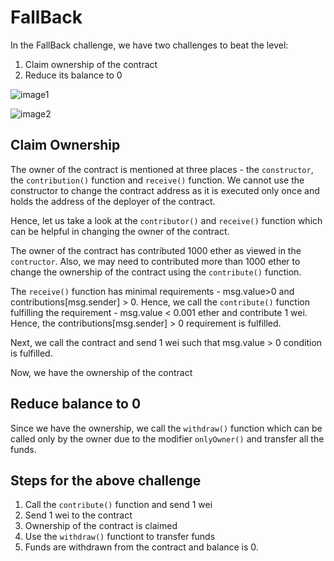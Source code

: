 
# FallBack

In the FallBack challenge, we have two challenges to beat the level:

1. Claim ownership of the contract
2. Reduce its balance to 0

![image1](https://github.com/nupur06p/Ethernaut-Challenge/assets/65718259/413122fd-8684-4929-ad9d-4acbf367829e)

![image2](https://github.com/nupur06p/Ethernaut-Challenge/assets/65718259/3dd7c6f6-ce2a-4127-b043-d37bd6bfed04)

## Claim Ownership

The owner of the contract is mentioned at three places - the `constructor`, the `contribution()` function and `receive()` function.
We cannot use the constructor to change the contract address as it is executed only once and holds the address of the deployer of the contract. 

Hence, let us take a look at the `contributor()` and `receive()` function which can be helpful in changing the owner of the contract. 

The owner of the contract has contributed 1000 ether as viewed in the `contructor`. Also, we may need to contributed more than 1000 ether to change the ownership of the contract using the `contribute()` function.

The `receive()` function has minimal requirements - msg.value>0 and contributions[msg.sender] > 0. Hence, we call the `contribute()` function fulfilling the requirement - msg.value < 0.001 ether and contribute 1 wei. Hence, the contributions[msg.sender] > 0 requirement is fulfilled.

Next, we call the contract and send 1 wei such that msg.value > 0 condition is fulfilled. 

Now, we have the ownership of the contract

## Reduce balance to 0

Since we have the ownership, we call the `withdraw()` function which can be called only by the owner due to the modifier `onlyOwner()` and transfer all the funds.

## Steps for the above challenge 
1. Call the `contribute()` function and send 1 wei
2. Send 1 wei to the contract
3. Ownership of the contract is claimed
4. Use the `withdraw()` functiont to transfer funds
5. Funds are withdrawn from the contract and balance is 0.


